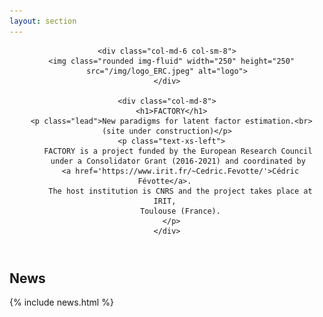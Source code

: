 ```yaml
---
layout: section
---
```

<header>
  <div class="row flex-items-xs-center text-xs-center">
	  
    <div class="col-md-6 col-sm-8">
      <img class="rounded img-fluid" width="250" height="250" src="/img/logo_ERC.jpeg" alt="logo">
    </div>
    
    <div class="col-md-8">
      <h1>FACTORY</h1>
      <p class="lead">New paradigms for latent factor estimation.<br> (site under construction)</p>
      <p class="text-xs-left">
		  FACTORY is a project funded by the European Research Council 
		  under a Consolidator Grant (2016-2021) and coordinated by 
		  <a href='https://www.irit.fr/~Cedric.Fevotte/'>Cédric Févotte</a>. 
		  The host institution is CNRS and the project takes place at IRIT, 
		  Toulouse (France).
	  </p>
    </div>
    
  </div>
</header>


<section id="news" class="container">
<div class="row text-xs-center">
  <div class="col-xs">
    <h1>News</h1>
  </div>
</div>
{% include news.html %}
</section>
